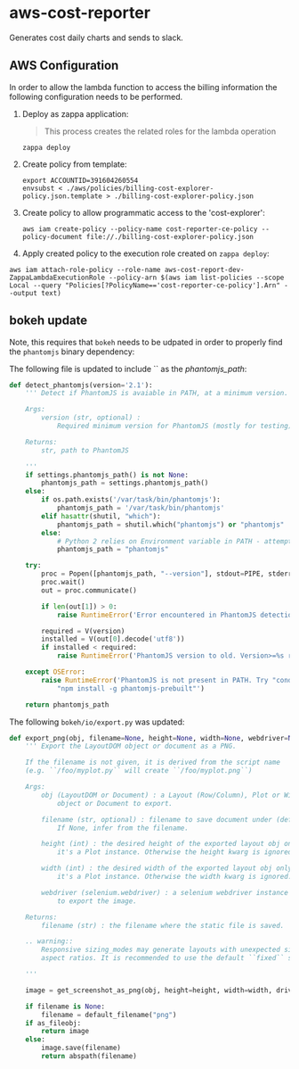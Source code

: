 # aws-cost-reporter

Generates cost daily charts and sends to slack.


## AWS Configuration

In order to allow the lambda function to access the billing information the following configuration needs to be performed.

1. Deploy as zappa application:
    
    > This process creates the related roles for the lambda operation
    
    ```
    zappa deploy
    ```

2. Create policy from template:

    ```
    export ACCOUNTID=391604260554
    envsubst < ./aws/policies/billing-cost-explorer-policy.json.template > ./billing-cost-explorer-policy.json 
    ```

3. Create policy to allow programmatic access to the 'cost-explorer':

    ```
    aws iam create-policy --policy-name cost-reporter-ce-policy --policy-document file://./billing-cost-explorer-policy.json 
    ``` 

4. Apply created policy to the execution role created on `zappa deploy`:

```
aws iam attach-role-policy --role-name aws-cost-report-dev-ZappaLambdaExecutionRole --policy-arn $(aws iam list-policies --scope Local --query "Policies[?PolicyName=='cost-reporter-ce-policy'].Arn" --output text)
```

## bokeh update

Note, this requires that `bokeh` needs to be udpated in order to properly find the `phantomjs` binary dependency:

The following file is updated to include `` as the *phantomjs_path*:
```python
def detect_phantomjs(version='2.1'):
    ''' Detect if PhantomJS is avaiable in PATH, at a minimum version.

    Args:
        version (str, optional) :
            Required minimum version for PhantomJS (mostly for testing)

    Returns:
        str, path to PhantomJS

    '''
    if settings.phantomjs_path() is not None:
        phantomjs_path = settings.phantomjs_path()
    else:
        if os.path.exists('/var/task/bin/phantomjs'):
            phantomjs_path = '/var/task/bin/phantomjs'
        elif hasattr(shutil, "which"):
            phantomjs_path = shutil.which("phantomjs") or "phantomjs"
        else:
            # Python 2 relies on Environment variable in PATH - attempt to use as follows
            phantomjs_path = "phantomjs"

    try:
        proc = Popen([phantomjs_path, "--version"], stdout=PIPE, stderr=PIPE)
        proc.wait()
        out = proc.communicate()

        if len(out[1]) > 0:
            raise RuntimeError('Error encountered in PhantomJS detection: %r' % out[1].decode('utf8'))

        required = V(version)
        installed = V(out[0].decode('utf8'))
        if installed < required:
            raise RuntimeError('PhantomJS version to old. Version>=%s required, installed: %s' % (required, installed))

    except OSError:
        raise RuntimeError('PhantomJS is not present in PATH. Try "conda install phantomjs" or \
            "npm install -g phantomjs-prebuilt"')

    return phantomjs_path
```

The following `bokeh/io/export.py` was updated:

```python
def export_png(obj, filename=None, height=None, width=None, webdriver=None, as_fileobj=False):
    ''' Export the LayoutDOM object or document as a PNG.

    If the filename is not given, it is derived from the script name
    (e.g. ``/foo/myplot.py`` will create ``/foo/myplot.png``)

    Args:
        obj (LayoutDOM or Document) : a Layout (Row/Column), Plot or Widget
            object or Document to export.

        filename (str, optional) : filename to save document under (default: None)
            If None, infer from the filename.

        height (int) : the desired height of the exported layout obj only if
            it's a Plot instance. Otherwise the height kwarg is ignored.

        width (int) : the desired width of the exported layout obj only if
            it's a Plot instance. Otherwise the width kwarg is ignored.

        webdriver (selenium.webdriver) : a selenium webdriver instance to use
            to export the image.

    Returns:
        filename (str) : the filename where the static file is saved.

    .. warning::
        Responsive sizing_modes may generate layouts with unexpected size and
        aspect ratios. It is recommended to use the default ``fixed`` sizing mode.

    '''

    image = get_screenshot_as_png(obj, height=height, width=width, driver=webdriver)

    if filename is None:
        filename = default_filename("png")
    if as_fileobj:
        return image
    else:
        image.save(filename)
        return abspath(filename)

```
